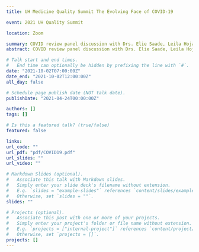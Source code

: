 ```yaml
---
title: UH Medicine Quality Summit The Evolving Face of COVID-19

event: 2021 UH Quality Summit

location: Zoom

summary: COVID review panel discussion with Drs. Elie Saade, Leila Hojat, Rana Hejal, and David Rosenberg.
abstract: COVID review panel discussion with Drs. Elie Saade, Leila Hojat, Rana Hejal, and David Rosenberg.

# Talk start and end times.
#   End time can optionally be hidden by prefixing the line with `#`.
date: "2021-10-02T07:00:00Z"
date_end: "2021-10-02T12:00:00Z"
all_day: false

# Schedule page publish date (NOT talk date).
publishDate: "2021-04-24T00:00:00Z"

authors: []
tags: []

# Is this a featured talk? (true/false)
featured: false

links:
url_code: ""
url_pdf: "pdf/COVID19.pdf"
url_slides: ""
url_video: ""

# Markdown Slides (optional).
#   Associate this talk with Markdown slides.
#   Simply enter your slide deck's filename without extension.
#   E.g. `slides = "example-slides"` references `content/slides/example-slides.md`.
#   Otherwise, set `slides = ""`.
slides: ""

# Projects (optional).
#   Associate this post with one or more of your projects.
#   Simply enter your project's folder or file name without extension.
#   E.g. `projects = ["internal-project"]` references `content/project/deep-learning/index.md`.
#   Otherwise, set `projects = []`.
projects: []
---
```


